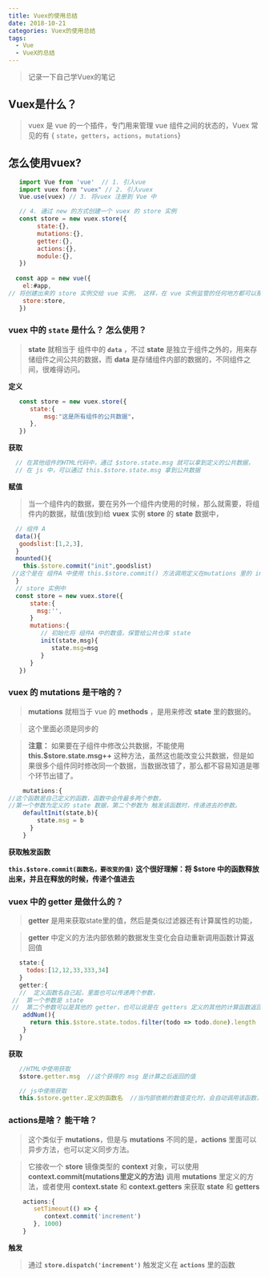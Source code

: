 ```yaml
---
title: Vuex的使用总结
date: 2018-10-21
categories: Vuex的使用总结
tags:
  - Vue
  - VueX的总结
---
```


> 记录一下自己学Vuex的笔记

<!-- more -->

## Vuex是什么？

> vuex 是 vue 的一个插件，专门用来管理 vue 组件之间的状态的，Vuex 常见的有 { `state`，`getters`，`actions`，`mutations`}


## 怎么使用vuex?

```javascript
   import Vue from 'vue'  // 1. 引入vue
   import vuex form "vuex" // 2. 引入vuex
   Vue.use(vuex) // 3. 将vuex 注册到 Vue 中

   // 4. 通过 new 的方式创建一个 vuex 的 store 实例
   const store = new vuex.store({
        state:{},
        mutations:{},
        getter:{},
        actions:{},
        module:{},
   }) 
   
  const app = new vue({
    el:#app,
// 将创建出来的 store 实例交给 vue 实例， 这样，在 vue 实例监管的任何地方都可以那大 store 里定义的数据或者参数了。
    store:store,
   })
```

### vuex 中的 `state` 是什么？ 怎么使用？

> **state** 就相当于 组件中的 **`data`** ，不过 **state** 是独立于组件之外的，用来存储组件之间公共的数据，而 **data** 是存储组件内部的数据的，不同组件之间，很难得访问。

**定义**

```javascript
   const store = new vuex.store({
      state:{
          msg:"这是所有组件的公共数据"，
      },
   })
```

**获取**

```javascript
  // 在其他组件的HTML代码中，通过 $store.state.msg 就可以拿到定义的公共数据，
  // 在 js 中，可以通过 this.$store.state.msg 拿到公共数据
```

**赋值**

> 当一个组件内的数据，要在另外一个组件内使用的时候，那么就需要，将组件内的数据，赋值(放到)给 **vuex** 实例 **store** 的 **state** 数据中，

```javaScript
  // 组件 A 
  data(){
   goodslist:[1,2,3], 
  }
  mounted(){
    this.$store.commit("init",goodslist) 
 //这个是在 组件A 中使用 this.$store.commit() 方法调用定义在mutations 里的 init 函数，将组件A中的共用的数据，放到 store 仓库中
  }
  // store 实例中
  const store = new vuex.store({
      state:{
        msg:'',
      }
      mutations:{
         // 初始化将 组件A 中的数值，保管给公共仓库 state  
         init(state,msg){
            state.msg=msg
         }
      }
   })
```

### vuex 的 mutations 是干啥的？

> **mutations** 就相当于 vue 的 **methods** ，是用来修改 **state** 里的数据的。

> 这个里面必须是同步的

> **注意：** 如果要在子组件中修改公共数据，不能使用 **this.$store.state.msg++** 这种方法，虽然这也能改变公共数据，但是如果很多个组件同时修改同一个数据，当数据改错了，那么都不容易知道是哪个环节出错了。

```javascript
    mutations:{
//这个函数是自己定义的函数，函数中会传最多两个参数，
//第一个参数为定义的 state 数据，第二个参数为 触发该函数时，传递进去的参数。     
    defaultInit(state,b){
        state.msg = b    
      }
    } 
```

**获取触发函数**


**`this.$store.commit(函数名，要改变的值)`**
**这个很好理解：将 $store 中的函数释放出来，并且在释放的时候，传递个值进去**


### vuex 中的 getter 是做什么的？

> **getter** 是用来获取state里的值，然后是类似过滤器还有计算属性的功能，

> **getter** 中定义的方法内部依赖的数据发生变化会自动重新调用函数计算返回值

```javascript
   state:{
     todos:[12,12,33,333,34]
   }
   getter:{
   //  定义函数名自己起，里面也可以传递两个参数，
 //  第一个参数是 state 
 //  第二个参数可以是其他的 getter，也可以说是在 getters 定义的其他的计算函数返回的值。
    addNum(){
      return this.$store.state.todos.filter(todo => todo.done).length
    }
   }
```

**获取**

```javascript
   //HTML中使用获取  
   $store.getter.msg  //这个获得的 msg 是计算之后返回的值

   // js中使用获取
   this.$store.getter.定义的函数名  //当内部依赖的数值变化时，会自动调用该函数，重新计算。
```

### actions是啥？ 能干啥？

> 这个类似于 **mutations**，但是与 **mutations** 不同的是，**actions** 里面可以异步方法，也可以定义同步方法。

> 它接收一个 **store** 镜像类型的 **context** 对象，可以使用 **context.commit(mutations里定义的方法)** 调用 **mutations** 里定义的方法，或者使用 **context.state** 和 **context.getters** 来获取 **state** 和 **getters**

```javascript
    actions:{
       setTimeout(() => {
          context.commit('increment')
       }, 1000)
    }
```

**触发**

> 通过 **`store.dispatch('increment')`** 触发定义在 **`actions`** 里的函数
 